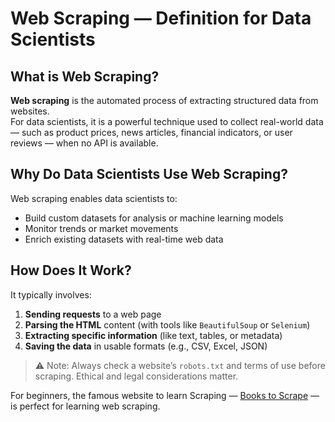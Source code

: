 # Web Scraping — Definition for Data Scientists

## **What is Web Scraping?**

**Web scraping** is the automated process of extracting structured data from websites.  
For data scientists, it is a powerful technique used to collect real-world data — such as product prices, news articles, financial indicators, or user reviews — when no API is available.



## **Why Do Data Scientists Use Web Scraping?**

Web scraping enables data scientists to:

- Build custom datasets for analysis or machine learning models  
- Monitor trends or market movements  
- Enrich existing datasets with real-time web data  



## **How Does It Work?**

It typically involves:

1. **Sending requests** to a web page  
2. **Parsing the HTML** content (with tools like `BeautifulSoup` or `Selenium`)  
3. **Extracting specific information** (like text, tables, or metadata)  
4. **Saving the data** in usable formats (e.g., CSV, Excel, JSON)



> ⚠️ Note: Always check a website’s `robots.txt` and terms of use before scraping. Ethical and legal considerations matter.


For beginners, the famous website to learn Scraping — [Books to Scrape](http://books.toscrape.com/) — is perfect for learning web scraping.
